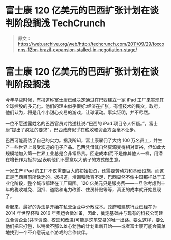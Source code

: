 # 富士康 120 亿美元的巴西扩张计划在谈判阶段搁浅 TechCrunch

> 原文：<https://web.archive.org/web/http://techcrunch.com/2011/09/29/foxconns-12bn-brazil-expansion-stalled-in-negotiation-stage/>

# 富士康 120 亿美元的巴西扩张计划在谈判阶段搁浅

今年早些时候，有报道称富士康已经决定通过在巴西建立一家 iPad 工厂来实现其全球控股的多元化。他们的理由似乎很好:经济在扩张，有懂技术的民众，政府，他们认为，将是几个小甜心交易的游戏，让球滚动。事实证明，并不尽然。

一位不愿透露姓名的巴西官员对路透社说:“巴西的 iPad 项目令人怀疑。”。富士康“提出了疯狂的要求”，巴西政府似乎在税收和资金方面毫不让步。

巴西可能高估了自己的实力。据我所知，富士康雇佣了大约 100 万名员工，并生产一些世界上最受欢迎的电子产品。巴西凭借其自然资源变得相对富裕，但如此大规模地加入第一世界工业总是会非常昂贵。回避成本(而不是像其他人一样，用潜在增长作为抵押品)表明他们不愿意以大孩子的方式做生意。

一家生产 iPad 的工厂不仅需要巨大的初始投资，还需要劳动力和基础设施，而这正是巴西目前所缺乏的。据报道，培训和教育不足，巴西显然不像中国那样处于工业化阶段，整个城市都建在工厂周围。120 亿美元只是服务费——一旦你考虑到十年的税收减免、回扣、道路和电力改善、住房补贴等等，真正的成本就开始显现了。

看起来，最好的办法是开始在私营企业中分散成本。政府和建筑行业已经在为 2014 年世界杯和 2016 年奥运会做准备，因此，奠定基础并与现有的科技公司建立合资企业(共享资源、校园和改进)可能是这笔交易的唯一出路。要么这样，要么他们把它打包，以稍微不那么雄心勃勃的计划重新开始——或者富士康可能会简单地找到一个不介意玩这个游戏的合作伙伴。